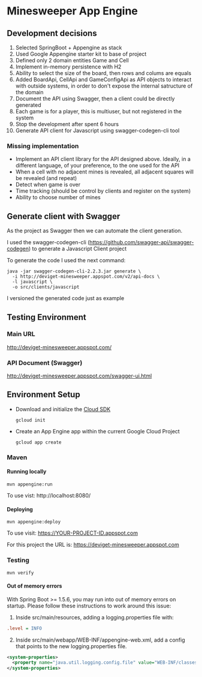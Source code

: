 Minesweeper App Engine
======================

## Development decisions

1. Selected SpringBoot + Appengine as stack 
2. Used Google Appengine starter kit to base of project
3. Defined only 2 domain entities Game and Cell
4. Implement in-memory persistence with H2
5. Ability to select the size of the board, then rows and colums are equals
6. Added BoardApi, CellApi and GameConfigApi as API objects to interact with outside systems, in order to don't expose the internal satructure of the domain
7. Document the API using Swagger, then a client could be directly generated
8. Each game is for a player, this is multiuser, but not registered in the system
9. Stop the development after spent 6 hours
10. Generate API client for Javascript using swagger-codegen-cli tool

### Missing implementation

- Implement an API client library for the API designed above. Ideally, in a different language, of your preference, to the one used for the API
- When a cell with no adjacent mines is revealed, all adjacent squares will be revealed (and repeat)
- Detect when game is over
- Time tracking (should be control by clients and register on the system)
- Ability to choose number of mines

## Generate client with Swagger

As the project as Swagger then we can automate the client generation.

I used the swagger-codegen-cli (https://github.com/swagger-api/swagger-codegen) to generate a Javascript Client project

To generate the code I used the next command:
```
java -jar swagger-codegen-cli-2.2.3.jar generate \
  -i http://deviget-minesweeper.appspot.com/v2/api-docs \
  -l javascript \
  -o src/clients/javascript
```

I versioned the generated code just as example

## Testing Environment

### Main URL
  http://deviget-minesweeper.appspot.com/

### API Document (Swagger)
  http://deviget-minesweeper.appspot.com/swagger-ui.html

## Environment Setup

* Download and initialize the [Cloud SDK](https://cloud.google.com/sdk/)

    `gcloud init`

* Create an App Engine app within the current Google Cloud Project

    `gcloud app create`

### Maven
#### Running locally

`mvn appengine:run`

To use vist: http://localhost:8080/

#### Deploying

`mvn appengine:deploy`

To use visit:  https://YOUR-PROJECT-ID.appspot.com

For this project the URL is: https://deviget-minesweeper.appspot.com

### Testing

`mvn verify`

#### Out of memory errors

With Spring Boot >= 1.5.6, you may run into out of memory errors on startup.
Please follow these instructions to work around this issue:

1. Inside src/main/resources, adding a logging.properties file with:
```ini
.level = INFO
```
2. Inside src/main/webapp/WEB-INF/appengine-web.xml, add a config that points to the new logging.properties file.
```xml
<system-properties>
  <property name="java.util.logging.config.file" value="WEB-INF/classes/logging.properties"/>
</system-properties>
```
